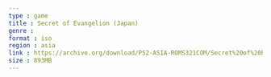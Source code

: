 ```yaml
---
type : game
title : Secret of Evangelion (Japan)
genre : 
format : iso
region : asia
link : https://archive.org/download/PS2-ASIA-ROMS321COM/Secret%20of%20Evangelion%20%28Japan%29.7z
size : 893MB
---
```

